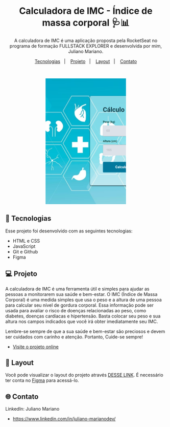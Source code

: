 <h1 align="center"> Calculadora de IMC - Índice de massa corporal 🩺📊 </h1>

<p align="center">
A calculadora de IMC é uma aplicação proposta pela RocketSeat no programa de formação FULLSTACK EXPLORER e desenvolvida por mim, Juliano Mariano. <br/>
</p>

<p align="center">
  <a href="#-tecnologias">Tecnologias</a>&nbsp;&nbsp;&nbsp;|&nbsp;&nbsp;&nbsp;
  <a href="#-projeto">Projeto</a>&nbsp;&nbsp;&nbsp;|&nbsp;&nbsp;&nbsp;
  <a href="#-layout">Layout</a>&nbsp;&nbsp;&nbsp;|&nbsp;&nbsp;&nbsp;
  <a href="#-Contato">Contato</a>
</p>

<br>

<p align="center">
  <img alt="projeto " src="./assets/preview-imc.png" width="50%">
</p>

## 🚀 Tecnologias

Esse projeto foi desenvolvido com as seguintes tecnologias:

- HTML e CSS
- JavaScript
- Git e Github
- Figma

## 💻 Projeto

A calculadora de IMC é uma ferramenta útil e simples para ajudar as pessoas a monitorarem sua saúde e bem-estar. O IMC (Índice de Massa Corporal) é uma medida simples que usa o peso e a altura de uma pessoa para calcular seu nível de gordura corporal. Essa informação pode ser usada para avaliar o risco de doenças relacionadas ao peso, como diabetes, doenças cardíacas e hipertensão. Basta colocar seu peso e sua altura nos campos indicados que você irá obter imediatamente seu IMC. 

Lembre-se sempre de que a sua saúde e bem-estar são preciosos e devem ser cuidados com carinho e atenção. Portanto, Cuide-se sempre!

- [Visite o projeto online](https://julianomariano.github.io/calculadora_IMC/)

## 🔖 Layout

Você pode visualizar o layout do projeto através [DESSE LINK](https://www.figma.com/file/RYQrVcUWR1VBHfA6RgrjNF/IMC-(Copy)?node-id=6%3A4&t=mp4lj31i3Pp8KwwK-0). É necessário ter conta no [Figma](https://figma.com) para acessá-lo.

## 🌐 Contato

LinkedIn: Juliano Mariano
 -  https://www.linkedin.com/in/juliano-marianodev/